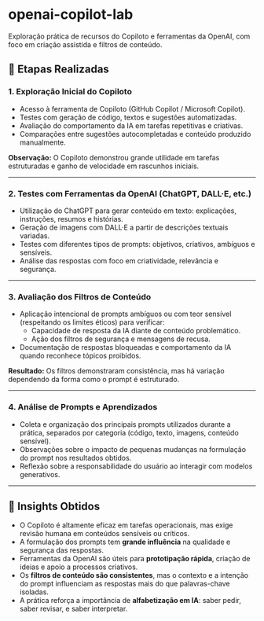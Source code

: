 # openai-copilot-lab
Exploração prática de recursos do Copiloto e ferramentas da OpenAI, com foco em criação assistida e filtros de conteúdo.

## 🔹 Etapas Realizadas

### 1. Exploração Inicial do Copiloto

- Acesso à ferramenta de Copiloto (GitHub Copilot / Microsoft Copilot).
- Testes com geração de código, textos e sugestões automatizadas.
- Avaliação do comportamento da IA em tarefas repetitivas e criativas.
- Comparações entre sugestões autocompletadas e conteúdo produzido manualmente.

**Observação:** O Copiloto demonstrou grande utilidade em tarefas estruturadas e ganho de velocidade em rascunhos iniciais.

---

### 2. Testes com Ferramentas da OpenAI (ChatGPT, DALL·E, etc.)

- Utilização do ChatGPT para gerar conteúdo em texto: explicações, instruções, resumos e histórias.
- Geração de imagens com DALL·E a partir de descrições textuais variadas.
- Testes com diferentes tipos de prompts: objetivos, criativos, ambíguos e sensíveis.
- Análise das respostas com foco em criatividade, relevância e segurança.

---

### 3. Avaliação dos Filtros de Conteúdo

- Aplicação intencional de prompts ambíguos ou com teor sensível (respeitando os limites éticos) para verificar:
  - Capacidade de resposta da IA diante de conteúdo problemático.
  - Ação dos filtros de segurança e mensagens de recusa.
- Documentação de respostas bloqueadas e comportamento da IA quando reconhece tópicos proibidos.

**Resultado:** Os filtros demonstraram consistência, mas há variação dependendo da forma como o prompt é estruturado.

---

### 4. Análise de Prompts e Aprendizados

- Coleta e organização dos principais prompts utilizados durante a prática, separados por categoria (código, texto, imagens, conteúdo sensível).
- Observações sobre o impacto de pequenas mudanças na formulação do prompt nos resultados obtidos.
- Reflexão sobre a responsabilidade do usuário ao interagir com modelos generativos.

---

## 📌 Insights Obtidos

- O Copiloto é altamente eficaz em tarefas operacionais, mas exige revisão humana em conteúdos sensíveis ou críticos.
- A formulação dos prompts tem **grande influência** na qualidade e segurança das respostas.
- Ferramentas da OpenAI são úteis para **prototipação rápida**, criação de ideias e apoio a processos criativos.
- Os **filtros de conteúdo são consistentes**, mas o contexto e a intenção do prompt influenciam as respostas mais do que palavras-chave isoladas.
- A prática reforça a importância de **alfabetização em IA**: saber pedir, saber revisar, e saber interpretar.
